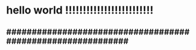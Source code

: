 # hello world !!!!!!!!!!!!!!!!!!!!!!!!!
############################################################
-----------------------------------------------------------
 
